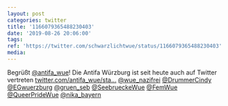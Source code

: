```yaml
---
layout: post
categories: twitter
title: '1166079365488230403'
date: '2019-08-26 20:06:00'
tags: 
ref: 'https://twitter.com/schwarzlichtwue/status/1166079365488230403'
media:
---
```

Begrüßt [@antifa_wue](https://twitter.com/antifa_wue)! Die Antifa Würzburg ist seit heute auch auf Twitter vertreten [twitter.com/antifa_wue/sta…](https://twitter.com/antifa_wue/status/1166077956420227074)
[@wue_nazifrei](https://twitter.com/wue_nazifrei) [@DrummerCindy](https://twitter.com/DrummerCindy) [@EGwuerzburg](https://twitter.com/EGwuerzburg) [@gruen_seb](https://twitter.com/gruen_seb) [@SeebrueckeWue](https://twitter.com/SeebrueckeWue) [@FemWue](https://twitter.com/FemWue) [@QueerPrideWue](https://twitter.com/QueerPrideWue) [@nika_bayern](https://twitter.com/nika_bayern)